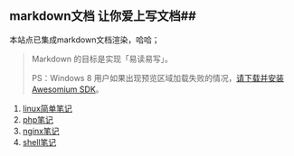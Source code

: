 ## markdown文档 让你爱上写文档##

本站点已集成markdown文档渲染，哈哈；

> Markdown 的目标是实现「易读易写」。
> 
>PS：Windows 8 用户如果出现预览区域加载失败的情况，[请下载并安装 Awesomium SDK](http://markdownpad.com/download/awesomium_v1.6.6_sdk_win.exe)。

1. [linux简单笔记](linux.md)
2. [php笔记](php/index.md)
3. [nginx笔记](nginx/index.md)
4. [shell笔记](shell/index.md)
